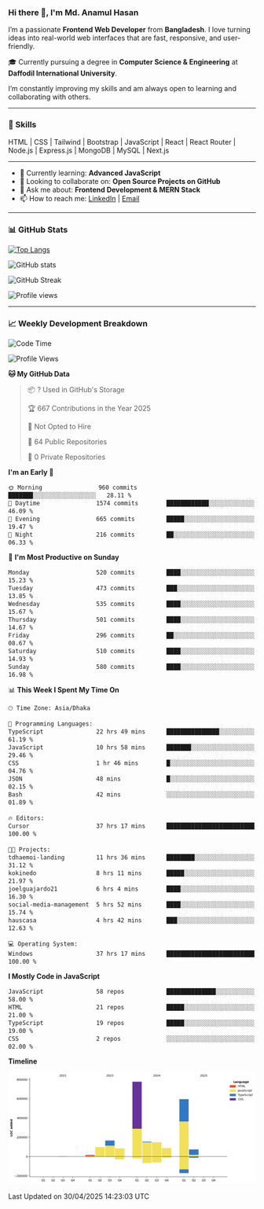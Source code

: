 ### Hi there 👋, I'm Md. Anamul Hasan

I’m a passionate **Frontend Web Developer** from **Bangladesh**. I love turning ideas into real-world web interfaces that are fast, responsive, and user-friendly.

🎓 Currently pursuing a degree in **Computer Science & Engineering** at **Daffodil International University**.

I’m constantly improving my skills and am always open to learning and collaborating with others.

---

### 🚀 Skills
HTML | CSS | Tailwind | Bootstrap | JavaScript | React | React Router | Node.js | Express.js | MongoDB | MySQL | Next.js

---

- 🌱 Currently learning: **Advanced JavaScript**
- 👯 Looking to collaborate on: **Open Source Projects on GitHub**
- 💬 Ask me about: **Frontend Development & MERN Stack**
- 📫 How to reach me: [LinkedIn](#) | [Email](#)

---

### 📊 GitHub Stats

[![Top Langs](https://github-readme-stats.vercel.app/api/top-langs/?username=mdanamulhasan201&layout=compact)](https://github.com/anuraghazra/github-readme-stats)

![GitHub stats](https://github-readme-stats.vercel.app/api?username=mdanamulhasan201&show_icons=true&count_private=true&theme=tokyonight)

![GitHub Streak](https://streak-stats.demolab.com?user=mdanamulhasan201&theme=tokyonight)

![Profile views](https://gpvc.arturio.dev/mdanamulhasan201)

---

### 📈 Weekly Development Breakdown

<!--START_SECTION:waka-->
![Code Time](http://img.shields.io/badge/Code%20Time-40%20hrs%204%20mins-blue)

![Profile Views](http://img.shields.io/badge/Profile%20Views-75-blue)

**🐱 My GitHub Data** 

> 📦 ? Used in GitHub's Storage 
 > 
> 🏆 667 Contributions in the Year 2025
 > 
> 🚫 Not Opted to Hire
 > 
> 📜 64 Public Repositories 
 > 
> 🔑 0 Private Repositories 
 > 
**I'm an Early 🐤** 

```text
🌞 Morning                960 commits         ███████░░░░░░░░░░░░░░░░░░   28.11 % 
🌆 Daytime                1574 commits        ████████████░░░░░░░░░░░░░   46.09 % 
🌃 Evening                665 commits         █████░░░░░░░░░░░░░░░░░░░░   19.47 % 
🌙 Night                  216 commits         ██░░░░░░░░░░░░░░░░░░░░░░░   06.33 % 
```
📅 **I'm Most Productive on Sunday** 

```text
Monday                   520 commits         ████░░░░░░░░░░░░░░░░░░░░░   15.23 % 
Tuesday                  473 commits         ███░░░░░░░░░░░░░░░░░░░░░░   13.85 % 
Wednesday                535 commits         ████░░░░░░░░░░░░░░░░░░░░░   15.67 % 
Thursday                 501 commits         ████░░░░░░░░░░░░░░░░░░░░░   14.67 % 
Friday                   296 commits         ██░░░░░░░░░░░░░░░░░░░░░░░   08.67 % 
Saturday                 510 commits         ████░░░░░░░░░░░░░░░░░░░░░   14.93 % 
Sunday                   580 commits         ████░░░░░░░░░░░░░░░░░░░░░   16.98 % 
```


📊 **This Week I Spent My Time On** 

```text
🕑︎ Time Zone: Asia/Dhaka

💬 Programming Languages: 
TypeScript               22 hrs 49 mins      ███████████████░░░░░░░░░░   61.19 % 
JavaScript               10 hrs 58 mins      ███████░░░░░░░░░░░░░░░░░░   29.46 % 
CSS                      1 hr 46 mins        █░░░░░░░░░░░░░░░░░░░░░░░░   04.76 % 
JSON                     48 mins             █░░░░░░░░░░░░░░░░░░░░░░░░   02.15 % 
Bash                     42 mins             ░░░░░░░░░░░░░░░░░░░░░░░░░   01.89 % 

🔥 Editors: 
Cursor                   37 hrs 17 mins      █████████████████████████   100.00 % 

🐱‍💻 Projects: 
tdhaemoi-landing         11 hrs 36 mins      ████████░░░░░░░░░░░░░░░░░   31.12 % 
kokinedo                 8 hrs 11 mins       █████░░░░░░░░░░░░░░░░░░░░   21.97 % 
joelguajardo21           6 hrs 4 mins        ████░░░░░░░░░░░░░░░░░░░░░   16.30 % 
social-media-management  5 hrs 52 mins       ████░░░░░░░░░░░░░░░░░░░░░   15.74 % 
hauscasa                 4 hrs 42 mins       ███░░░░░░░░░░░░░░░░░░░░░░   12.63 % 

💻 Operating System: 
Windows                  37 hrs 17 mins      █████████████████████████   100.00 % 
```

**I Mostly Code in JavaScript** 

```text
JavaScript               58 repos            ██████████████░░░░░░░░░░░   58.00 % 
HTML                     21 repos            █████░░░░░░░░░░░░░░░░░░░░   21.00 % 
TypeScript               19 repos            █████░░░░░░░░░░░░░░░░░░░░   19.00 % 
CSS                      2 repos             ░░░░░░░░░░░░░░░░░░░░░░░░░   02.00 % 
```



**Timeline**

![Lines of Code chart](https://raw.githubusercontent.com/mdanamulhasan201/mdanamulhasan201/main/assets/bar_graph.png)


 Last Updated on 30/04/2025 14:23:03 UTC
<!--END_SECTION:waka-->
